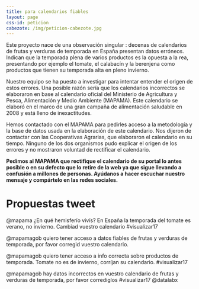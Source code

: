 ```yaml
---
title: para calendarios fiables
layout: page
css-id: peticion
cabezote: /img/peticion-cabezote.jpg
---
```


Este proyecto nace de una observación singular : decenas de calendarios de frutas y verduras de temporada en España presentan datos erróneos. Indican que la temporada plena de varios productos es la opuesta a la rea, presentando por ejemplo el tomate, el calabacín y la berenjena como productos que tienen su temporada alta en pleno invierno.

Nuestro equipo se ha puesto a investigar para intentar entender el origen de estos errores. Una posible razón sería que los calendarios incorrectos se elaboraron en base al calendario oficial del Ministerio de Agricultura y Pesca, Alimentación y Medio Ambiente (MAPAMA). Este calendario se elaboró en el marco de una gran campaña de alimentación saludable en 2008 y está lleno de inexactitudes.

Hemos contactado con el MAPAMA para pedirles acceso a la metodología y la base de datos usada en la elaboración de este calendario. Nos dijeron de contactar con las Cooperativas Agrarias, que elaboraron el calendario en su tiempo. Ninguno de los dos organismos pudo explicar el origen de los errores y no mostraron voluntad de rectificar el calendario.

**Pedimos al MAPAMA que rectifique el calendario de su portal lo antes posible o en su defecto que lo retire de la web ya que sigue llevando a confusión a millones de personas. Ayúdanos a hacer escuchar nuestro mensaje y compártelo en las redes sociales.**

# Propuestas tweet

@mapama ¿En qué hemisferío vivís? En España la temporada del tomate es verano, no invierno. Cambiad vuestro calendario #visualizar17

@mapamagob quiero tener acceso a datos fiables de frutas y verduras de temporada, por favor corregid vuestro calendario.

@mapamagob quiero tener acceso a info correcta sobre productos de temporada. Tomate no es de invierno, corríjan su calendario. #visualizar17

@mapamagob hay datos incorrectos en vuestro calendario de frutas y verduras de temporada, por favor corrediglos #visualizar17 @datalabx
